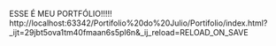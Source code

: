 ESSE É MEU PORTFÓLIO!!!!!
http://localhost:63342/Portifolio%20do%20Julio/Portifolio/index.html?_ijt=29jbt5ova1tm40fmaan6s5pl6n&_ij_reload=RELOAD_ON_SAVE
